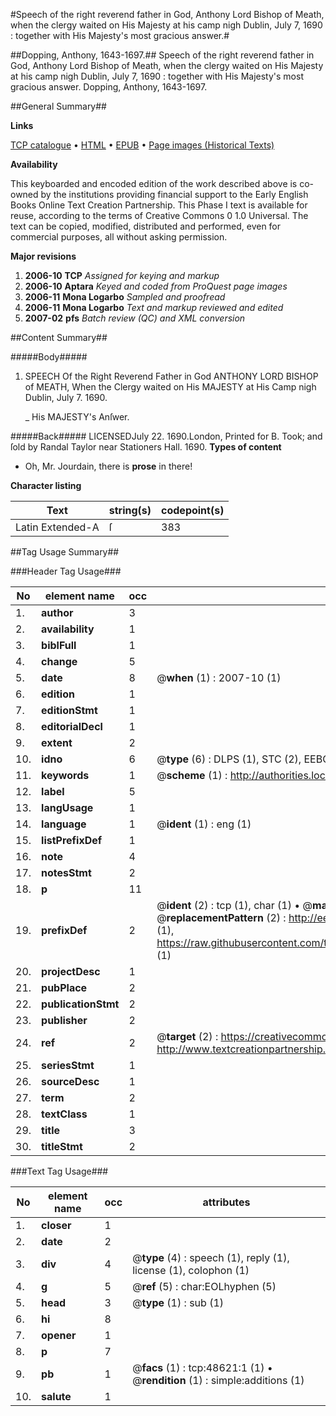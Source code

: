 #Speech of the right reverend father in God, Anthony Lord Bishop of Meath, when the clergy waited on His Majesty at his camp nigh Dublin, July 7, 1690 : together with His Majesty's most gracious answer.#

##Dopping, Anthony, 1643-1697.##
Speech of the right reverend father in God, Anthony Lord Bishop of Meath, when the clergy waited on His Majesty at his camp nigh Dublin, July 7, 1690 : together with His Majesty's most gracious answer.
Dopping, Anthony, 1643-1697.

##General Summary##

**Links**

[TCP catalogue](http://www.ota.ox.ac.uk/tcp/)  • 
[HTML](http://tei.it.ox.ac.uk/tcp/Texts-HTML/free/A36/A36347.html)  • 
[EPUB](http://tei.it.ox.ac.uk/tcp/Texts-EPUB/free/A36/A36347.epub) • 
[Page images (Historical Texts)](https://data.historicaltexts.jisc.ac.uk/view?pubId=eebo-11753045e&pageId=eebo-11753045e-48621-1)

**Availability**

This keyboarded and encoded edition of the
	       work described above is co-owned by the institutions
	       providing financial support to the Early English Books
	       Online Text Creation Partnership. This Phase I text is
	       available for reuse, according to the terms of Creative
	       Commons 0 1.0 Universal. The text can be copied,
	       modified, distributed and performed, even for
	       commercial purposes, all without asking permission.

**Major revisions**

1. __2006-10__ __TCP__ *Assigned for keying and markup*
1. __2006-10__ __Aptara__ *Keyed and coded from ProQuest page images*
1. __2006-11__ __Mona Logarbo__ *Sampled and proofread*
1. __2006-11__ __Mona Logarbo__ *Text and markup reviewed and edited*
1. __2007-02__ __pfs__ *Batch review (QC) and XML conversion*

##Content Summary##

#####Body#####

1. SPEECH
Of the Right Reverend Father in God
ANTHONY LORD BISHOP of MEATH,
When the Clergy waited on His MAJESTY at His Camp nigh Dublin, July 7. 1690.

    _ His MAJESTY's Anſwer.

#####Back#####
LICENSEDJuly 22. 1690.London, Printed for B. Took; and ſold by Randal Taylor near Stationers Hall. 1690.
**Types of content**

  * Oh, Mr. Jourdain, there is **prose** in there!

**Character listing**


|Text|string(s)|codepoint(s)|
|---|---|---|
|Latin Extended-A|ſ|383|

##Tag Usage Summary##

###Header Tag Usage###

|No|element name|occ|attributes|
|---|---|---|---|
|1.|__author__|3||
|2.|__availability__|1||
|3.|__biblFull__|1||
|4.|__change__|5||
|5.|__date__|8| @__when__ (1) : 2007-10 (1)|
|6.|__edition__|1||
|7.|__editionStmt__|1||
|8.|__editorialDecl__|1||
|9.|__extent__|2||
|10.|__idno__|6| @__type__ (6) : DLPS (1), STC (2), EEBO-CITATION (1), OCLC (1), VID (1)|
|11.|__keywords__|1| @__scheme__ (1) : http://authorities.loc.gov/ (1)|
|12.|__label__|5||
|13.|__langUsage__|1||
|14.|__language__|1| @__ident__ (1) : eng (1)|
|15.|__listPrefixDef__|1||
|16.|__note__|4||
|17.|__notesStmt__|2||
|18.|__p__|11||
|19.|__prefixDef__|2| @__ident__ (2) : tcp (1), char (1)  •  @__matchPattern__ (2) : ([0-9\-]+):([0-9IVX]+) (1), (.+) (1)  •  @__replacementPattern__ (2) : http://eebo.chadwyck.com/downloadtiff?vid=$1&page=$2 (1), https://raw.githubusercontent.com/textcreationpartnership/Texts/master/tcpchars.xml#$1 (1)|
|20.|__projectDesc__|1||
|21.|__pubPlace__|2||
|22.|__publicationStmt__|2||
|23.|__publisher__|2||
|24.|__ref__|2| @__target__ (2) : https://creativecommons.org/publicdomain/zero/1.0/ (1), http://www.textcreationpartnership.org/docs/. (1)|
|25.|__seriesStmt__|1||
|26.|__sourceDesc__|1||
|27.|__term__|2||
|28.|__textClass__|1||
|29.|__title__|3||
|30.|__titleStmt__|2||


###Text Tag Usage###

|No|element name|occ|attributes|
|---|---|---|---|
|1.|__closer__|1||
|2.|__date__|2||
|3.|__div__|4| @__type__ (4) : speech (1), reply (1), license (1), colophon (1)|
|4.|__g__|5| @__ref__ (5) : char:EOLhyphen (5)|
|5.|__head__|3| @__type__ (1) : sub (1)|
|6.|__hi__|8||
|7.|__opener__|1||
|8.|__p__|7||
|9.|__pb__|1| @__facs__ (1) : tcp:48621:1 (1)  •  @__rendition__ (1) : simple:additions (1)|
|10.|__salute__|1||
